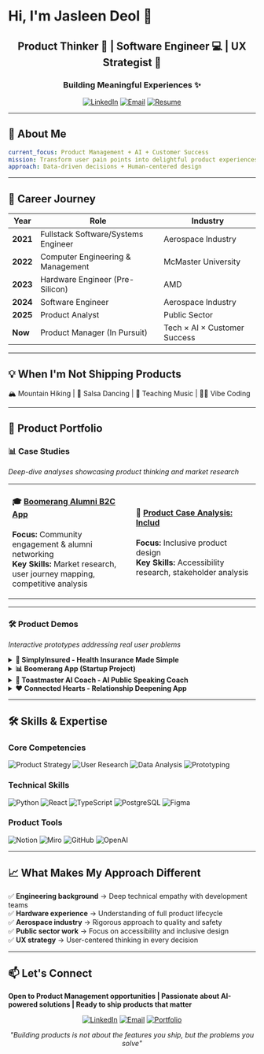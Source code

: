 # Hi, I'm Jasleen Deol 👋

<div align="center">
  <h2>Product Thinker 💭 | Software Engineer 💻 | UX Strategist 🎨</h2>
  <h3>Building Meaningful Experiences ✨</h3>
</div>

<p align="center">
  <a href="https://www.linkedin.com/in/jasleen-deol"><img src="https://img.shields.io/badge/LinkedIn-Connect-0A66C2?style=for-the-badge&logo=linkedin" alt="LinkedIn"></a>
  <a href="mailto:jasleen.k.deol@gmail.com"><img src="https://img.shields.io/badge/Email-Contact-EA4335?style=for-the-badge&logo=gmail&logoColor=white" alt="Email"></a>
  <a href="https://drive.google.com/file/d/1z24Uncn0DqgzQFkIgkTTZXjIBGJwGaDm/view?usp=sharing"><img src="https://img.shields.io/badge/Resume-Download-00C853?style=for-the-badge&logo=googledocs&logoColor=white" alt="Resume"></a>
</p>

---

## 🚀 About Me

```yaml
current_focus: Product Management + AI + Customer Success
mission: Transform user pain points into delightful product experiences
approach: Data-driven decisions + Human-centered design
```

---

## 📍 Career Journey

| Year | Role | Industry |
|------|------|----------|
| **2021** | Fullstack Software/Systems Engineer | Aerospace Industry |
| **2022** | Computer Engineering & Management | McMaster University |
| **2023** | Hardware Engineer (Pre-Silicon) | AMD |
| **2024** | Software Engineer | Aerospace Industry |
| **2025** | Product Analyst | Public Sector |
| **Now** | Product Manager (In Pursuit) | Tech × AI × Customer Success |

---

## 💡 When I'm Not Shipping Products

🏔️ Mountain Hiking | 💃 Salsa Dancing | 🎵 Teaching Music | 👨‍💻 Vibe Coding

---

## 🎯 Product Portfolio

### 📊 Case Studies
*Deep-dive analyses showcasing product thinking and market research*

<table>
<tr>
<td width="50%">

#### 🎓 [Boomerang Alumni B2C App](https://www.notion.so/Boomerang-Alumni-B2C-App-2658ec37e04480b794f2d4687b2aee1c?pvs=21)
**Focus:** Community engagement & alumni networking  
**Key Skills:** Market research, user journey mapping, competitive analysis

</td>
<td width="50%">

#### 🤝 [Product Case Analysis: Includ](https://www.notion.so/Product-Case-Analysis-Includ-2418ec37e044801fb2a6e48673f1524f?pvs=21)
**Focus:** Inclusive product design  
**Key Skills:** Accessibility research, stakeholder analysis

</td>
</tr>
</table>

---

### 🛠️ Product Demos
*Interactive prototypes addressing real user problems*

<details>
<summary><b>🏢 SimplyInsured - Health Insurance Made Simple </b></summary>

#### 🎯 Problem Statement
**Client Pain Points** (derived from BBB.org reviews):
- ⏰ Extended wait times for customer support
- 📞 Lack of proactive follow-up
- ⚠️ No notification system for policy changes/cancellations

**Solution Approach:**
- Real-time customer support dashboard
- Automated notification system
- Transparent policy management interface

**Tech Stack:** Lovable, Figma, React

</details>

<details>
<summary><b>📊 Boomerang App (Startup Project)</b></summary>

#### 🎯 Product Context
**Background:** Created post-interview with Toronto-based startup based on insights from product designer about strategic direction

**Delivered:**
- Dashboard prototype aligned with business requirements
- Feature set informed by comprehensive case analysis
- Interactive demo showcasing product vision

**Tech Stack:** Lovable, React

</details>

<details>
<summary><b>🎤 Toastmaster AI Coach - AI Public Speaking Coach</b></summary>

#### 🎯 Product Vision
**Concept:** Personal AI-powered public speaking coach

**Features:**
- 🎙️ Real-time speech analysis
- 📊 Performance metrics & insights
- 🤖 AI-driven coaching recommendations

**Tech Stack:** Python, React, TypeScript, PostgreSQL, OpenAI API, NLTK, Whisper

**Status:** 🚧 In Development

</details>

<details>
<summary><b>❤️ Connected Hearts - Relationship Deepening App</b></summary>

#### 🎯 Product Innovation
**Problem Solved:** Surface-level conversations limiting relationship depth

**Key Features:**
- 🎯 AI-curated conversation prompts
- 🎥 Simultaneous answer recording
- 🤝 Common ground analysis
- 📈 Progressive question difficulty

**Impact:** Helps couples deepen connections through meaningful dialogue

**Tech Stack:** Lovable, AI/ML integration

</details>

---

## 🛠️ Skills & Expertise

### Core Competencies
![Product Strategy](https://img.shields.io/badge/Product_Strategy-Expert-6366F1?style=flat-square)
![User Research](https://img.shields.io/badge/User_Research-Expert-6366F1?style=flat-square)
![Data Analysis](https://img.shields.io/badge/Data_Analysis-Expert-6366F1?style=flat-square)
![Prototyping](https://img.shields.io/badge/Rapid_Prototyping-Expert-6366F1?style=flat-square)

### Technical Skills
![Python](https://img.shields.io/badge/Python-3776AB?style=flat-square&logo=python&logoColor=white)
![React](https://img.shields.io/badge/React-61DAFB?style=flat-square&logo=react&logoColor=black)
![TypeScript](https://img.shields.io/badge/TypeScript-3178C6?style=flat-square&logo=typescript&logoColor=white)
![PostgreSQL](https://img.shields.io/badge/PostgreSQL-4169E1?style=flat-square&logo=postgresql&logoColor=white)
![Figma](https://img.shields.io/badge/Figma-F24E1E?style=flat-square&logo=figma&logoColor=white)

### Product Tools
![Notion](https://img.shields.io/badge/Notion-000000?style=flat-square&logo=notion&logoColor=white)
![Miro](https://img.shields.io/badge/Miro-050038?style=flat-square&logo=miro&logoColor=white)
![GitHub](https://img.shields.io/badge/GitHub-181717?style=flat-square&logo=github&logoColor=white)
![OpenAI](https://img.shields.io/badge/OpenAI-412991?style=flat-square&logo=openai&logoColor=white)

---

## 📈 What Makes My Approach Different

✅ **Engineering background** → Deep technical empathy with development teams  
✅ **Hardware experience** → Understanding of full product lifecycle  
✅ **Aerospace industry** → Rigorous approach to quality and safety  
✅ **Public sector work** → Focus on accessibility and inclusive design  
✅ **UX strategy** → User-centered thinking in every decision

---

## 📫 Let's Connect

**Open to Product Management opportunities | Passionate about AI-powered solutions | Ready to ship products that matter**

<p align="center">
  <a href="https://linkedin.com/in/jasleen-deol"><img src="https://img.shields.io/badge/LinkedIn-Let's_Connect-0A66C2?style=for-the-badge&logo=linkedin&logoColor=white" alt="LinkedIn"></a>
  <a href="mailto:jasleen.k.deol@gmail.com"><img src="https://img.shields.io/badge/Email-Say_Hello-EA4335?style=for-the-badge&logo=gmail&logoColor=white" alt="Email"></a>
  <a href="https://jassadeol.github.io"><img src="https://img.shields.io/badge/Portfolio-View_Work-6366F1?style=for-the-badge&logo=googlechrome&logoColor=white" alt="Portfolio"></a>
</p>

<p align="center">
  <i>"Building products is not about the features you ship, but the problems you solve"</i>
</p>

